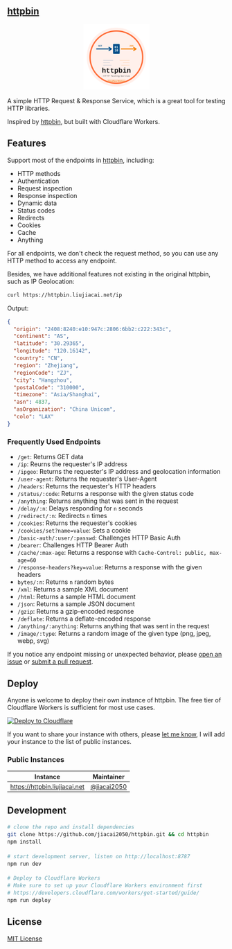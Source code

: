 ## [httpbin](https://github.com/jiacai2050/httpbin)

<p align="center">
  <img src="docs/logo.svg" width="30%" />
</p>

A simple HTTP Request & Response Service, which is a great tool for testing HTTP libraries.

Inspired by [httpbin](https://httpbin.org), but built with Cloudflare Workers.

## Features

Support most of the endpoints in [httpbin](https://httpbin.org), including:

- HTTP methods
- Authentication
- Request inspection
- Response inspection
- Dynamic data
- Status codes
- Redirects
- Cookies
- Cache
- Anything

For all endpoints, we don't check the request method, so you can use any HTTP method to access any endpoint.

Besides, we have additional features not existing in the original httpbin, such as IP Geolocation:

```bash
curl https://httpbin.liujiacai.net/ip
```

Output:

```json
{
  "origin": "2408:8240:e10:947c:2806:6bb2:c222:343c",
  "continent": "AS",
  "latitude": "30.29365",
  "longitude": "120.16142",
  "country": "CN",
  "region": "Zhejiang",
  "regionCode": "ZJ",
  "city": "Hangzhou",
  "postalCode": "310000",
  "timezone": "Asia/Shanghai",
  "asn": 4837,
  "asOrganization": "China Unicom",
  "colo": "LAX"
}
```

### Frequently Used Endpoints

- `/get`: Returns GET data
- `/ip`: Reurns the requester's IP address
- `/ipgeo`: Returns the requester's IP address and geolocation information
- `/user-agent`: Returns the requester's User-Agent
- `/headers`: Returns the requester's HTTP headers
- `/status/:code`: Returns a response with the given status code
- `/anything`: Returns anything that was sent in the request
- `/delay/:n`: Delays responding for `n` seconds
- `/redirect/:n`: Redirects `n` times
- `/cookies`: Returns the requester's cookies
- `/cookies/set?name=value`: Sets a cookie
- `/basic-auth/:user/:passwd`: Challenges HTTP Basic Auth
- `/bearer`: Challenges HTTP Bearer Auth
- `/cache/:max-age`: Returns a response with `Cache-Control: public, max-age=60`
- `/response-headers?key=value`: Returns a response with the given headers
- `bytes/:n`: Returns `n` random bytes
- `/xml`: Returns a sample XML document
- `/html`: Returns a sample HTML document
- `/json`: Returns a sample JSON document
- `/gzip`: Returns a gzip-encoded response
- `/deflate`: Returns a deflate-encoded response
- `/anything/:anything`: Returns anything that was sent in the request
- `/image/:type`: Returns a random image of the given type (png, jpeg, webp, svg)

If you notice any endpoint missing or unexpected behavior, please [open an issue](https://github.com/jiacai2050/httpbin/issues) or [submit a pull request](https://github.com/jiacai2050/httpbin/pulls).

## Deploy

Anyone is welcome to deploy their own instance of httpbin. The free tier of Cloudflare Workers is sufficient for most use cases.

[![Deploy to Cloudflare](https://deploy.workers.cloudflare.com/button)](https://deploy.workers.cloudflare.com/?url=https://github.com/jiacai2050/httpbin)

If you want to share your instance with others, please [let me know](https://github.com/jiacai2050/httpbin/discussions/4), I will add your instance to the list of public instances.

### Public Instances

| Instance                      | Maintainer                                   |
| ----------------------------- | -------------------------------------------- |
| https://httpbin.liujiacai.net | [@jiacai2050](https://github.com/jiacai2050) |


## Development

```bash
# clone the repo and install dependencies
git clone https://github.com/jiacai2050/httpbin.git && cd httpbin
npm install

# start development server, listen on http://localhost:8787
npm run dev

# Deploy to Cloudflare Workers
# Make sure to set up your Cloudflare Workers environment first
# https://developers.cloudflare.com/workers/get-started/guide/
npm run deploy
```

## License

[MIT License](LICENSE)
